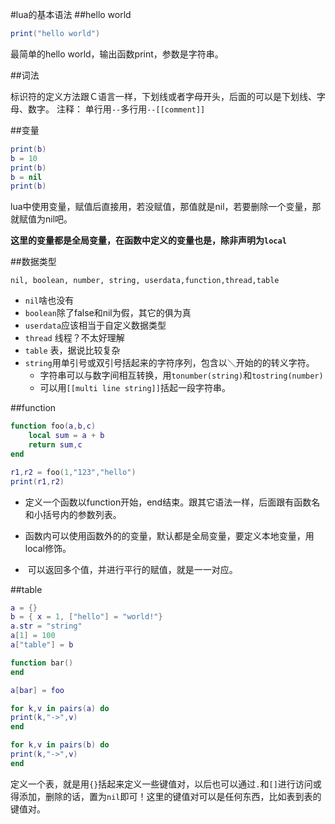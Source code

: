 #lua的基本语法
##hello world
```lua
print("hello world")
```
最简单的hello world，输出函数print，参数是字符串。

##词法

标识符的定义方法跟Ｃ语言一样，下划线或者字母开头，后面的可以是下划线、字母、数字。
注释： 单行用`--`多行用`--[[comment]]`

##变量

```lua
print(b)
b = 10
print(b)
b = nil
print(b)
```

lua中使用变量，赋值后直接用，若没赋值，那值就是nil，若要删除一个变量，那就赋值为nil吧。

**这里的变量都是全局变量，在函数中定义的变量也是，除非声明为`local`**

##数据类型

`nil, boolean, number, string, userdata,function,thread,table`

* `nil`啥也没有
* `boolean`除了false和nil为假，其它的俱为真
* `userdata`应该相当于自定义数据类型
* `thread` 线程？不太好理解
* `table`  表，据说比较复杂
* `string`用单引号或双引号括起来的字符序列，包含以＼开始的的转义字符。
	* 字符串可以与数字间相互转换，用`tonumber(string)`和`tostring(number)`
	* 可以用`[[multi line string]]`括起一段字符串。

##function

```lua
function foo(a,b,c)
    local sum = a + b
    return sum,c
end

r1,r2 = foo(1,"123","hello")
print(r1,r2)
```

- 定义一个函数以function开始，end结束。跟其它语法一样，后面跟有函数名和小括号内的参数列表。

- 函数内可以使用函数外的的变量，默认都是全局变量，要定义本地变量，用local修饰。

-  可以返回多个值，并进行平行的赋值，就是一一对应。

##table

```lua
a = {}
b = { x = 1, ["hello"] = "world!"}
a.str = "string"
a[1] = 100
a["table"] = b

function bar()
end

a[bar] = foo

for k,v in pairs(a) do
print(k,"->",v)
end

for k,v in pairs(b) do
print(k,"->",v)
end
```
定义一个表，就是用`{}`括起来定义一些键值对，以后也可以通过`.`和`[]`进行访问或得添加，删除的话，置为`nil`即可！这里的键值对可以是任何东西，比如表到表的键值对。
